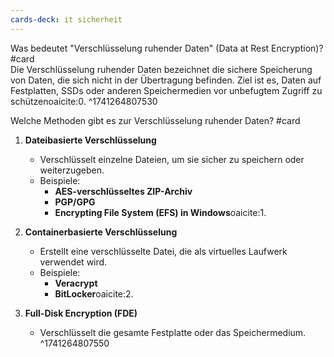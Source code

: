 ```yaml
---
cards-deck: it sicherheit
---
```


Was bedeutet "Verschlüsselung ruhender Daten" (Data at Rest Encryption)? #card  
Die Verschlüsselung ruhender Daten bezeichnet die sichere Speicherung von Daten, die sich nicht in der Übertragung befinden. Ziel ist es, Daten auf Festplatten, SSDs oder anderen Speichermedien vor unbefugtem Zugriff zu schützen​oaicite:0.
^1741264807530

Welche Methoden gibt es zur Verschlüsselung ruhender Daten? #card

1. **Dateibasierte Verschlüsselung**
    
    - Verschlüsselt einzelne Dateien, um sie sicher zu speichern oder weiterzugeben.
    - Beispiele:
        - **AES-verschlüsseltes ZIP-Archiv**
        - **PGP/GPG**
        - **Encrypting File System (EFS) in Windows**​oaicite:1.
2. **Containerbasierte Verschlüsselung**
    
    - Erstellt eine verschlüsselte Datei, die als virtuelles Laufwerk verwendet wird.
    - Beispiele:
        - **Veracrypt**
        - **BitLocker**​oaicite:2.
3. **Full-Disk Encryption (FDE)**
    
    - Verschlüsselt die gesamte Festplatte oder das Speichermedium.
^1741264807550
